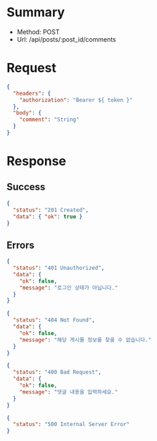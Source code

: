 # Summary

- Method: POST
- Url: /api/posts/:post_id/comments

# Request

```json
{
  "headers": {
    "authorization": "Bearer ${ token }"
  },
  "body": {
    "comment": "String"
  }
}
```

# Response

## Success

```json
{
  "status": "201 Created",
  "data": { "ok": true }
}
```

## Errors

```json
{
  "status": "401 Unauthorized",
  "data": {
    "ok": false,
    "message": "로그인 상태가 아닙니다."
  }
}
```

```json
{
  "status": "404 Not Found",
  "data": {
    "ok": false,
    "message": "해당 게시물 정보를 찾을 수 없습니다."
  }
}
```

```json
{
  "status": "400 Bad Request",
  "data": {
    "ok": false,
    "message": "댓글 내용을 입력하세요."
  }
}
```

```json
{
  "status": "500 Internal Server Error"
}
```

